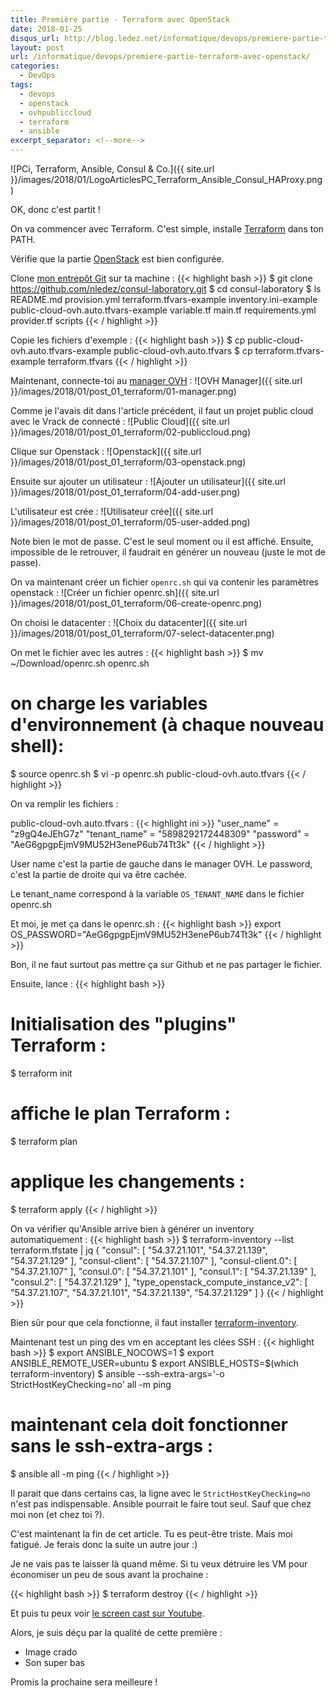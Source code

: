 ```yaml
---
title: Première partie - Terraform avec OpenStack
date: 2018-01-25
disqus_url: http://blog.ledez.net/informatique/devops/premiere-partie-terraform-avec-openstack/
layout: post
url: /informatique/devops/premiere-partie-terraform-avec-openstack/
categories:
  - DevOps
tags:
  - devops
  - openstack
  - ovhpubliccloud
  - terraform
  - ansible
excerpt_separator: <!--more-->
---
```

![PCi, Terraform, Ansible, Consul & Co.]({{ site.url }}/images/2018/01/LogoArticlesPC_Terraform_Ansible_Consul_HAProxy.png)

OK, donc c'est partit !

On va commencer avec Terraform. C'est simple, installe [Terraform](https://www.terraform.io/downloads.html) dans ton PATH.

<!--more-->

Vérifie que la partie [OpenStack](https://www.terraform.io/docs/providers/openstack/index.html) est bien configurée.

Clone [mon entrepôt Git](https://github.com/nledez/consul-laboratory) sur ta machine :
{{< highlight bash >}}
$ git clone https://github.com/nledez/consul-laboratory.git
$ cd consul-laboratory
$ ls
README.md                            provision.yml                        terraform.tfvars-example
inventory.ini-example                public-cloud-ovh.auto.tfvars-example variable.tf
main.tf                              requirements.yml
provider.tf                          scripts
{{< / highlight >}}

Copie les fichiers d'exemple :
{{< highlight bash >}}
$ cp public-cloud-ovh.auto.tfvars-example public-cloud-ovh.auto.tfvars
$ cp terraform.tfvars-example terraform.tfvars
{{< / highlight >}}

Maintenant, connecte-toi au [manager OVH](https://www.ovh.com/manager/web/login.html) :
![OVH Manager]({{ site.url }}/images/2018/01/post_01_terraform/01-manager.png)

Comme je l'avais dit dans l'article précédent, il faut un projet public cloud avec le Vrack de connecté :
![Public Cloud]({{ site.url }}/images/2018/01/post_01_terraform/02-publiccloud.png)

Clique sur Openstack :
![Openstack]({{ site.url }}/images/2018/01/post_01_terraform/03-openstack.png)

Ensuite sur ajouter un utilisateur :
![Ajouter un utilisateur]({{ site.url }}/images/2018/01/post_01_terraform/04-add-user.png)

L'utilisateur est crée :
![Utilisateur crée]({{ site.url }}/images/2018/01/post_01_terraform/05-user-added.png)

Note bien le mot de passe. C'est le seul moment ou il est affiché. Ensuite, impossible de le retrouver, il faudrait en générer un nouveau (juste le mot de passe).

On va maintenant créer un fichier `openrc.sh` qui va contenir les paramètres openstack :
![Créer un fichier openrc.sh]({{ site.url }}/images/2018/01/post_01_terraform/06-create-openrc.png)

On choisi le datacenter :
![Choix du datacenter]({{ site.url }}/images/2018/01/post_01_terraform/07-select-datacenter.png)

On met le fichier avec les autres :
{{< highlight bash >}}
$ mv ~/Download/openrc.sh openrc.sh
# on charge les variables d'environnement (à chaque nouveau shell):
$ source openrc.sh
$ vi -p openrc.sh public-cloud-ovh.auto.tfvars
{{< / highlight >}}

On va remplir les fichiers :

public-cloud-ovh.auto.tfvars :
{{< highlight ini >}}
"user_name" = "z9gQ4eJEhG7z"
"tenant_name" = "5898292172448309"
"password" = "AeG6gpgpEjmV9MU52H3eneP6ub74Tt3k"
{{< / highlight >}}

User name c'est la partie de gauche dans le manager OVH.
Le password, c'est la partie de droite qui va être cachée.

Le tenant_name correspond à la variable `OS_TENANT_NAME` dans le fichier openrc.sh

Et moi, je met ça dans le openrc.sh :
{{< highlight bash >}}
export OS_PASSWORD="AeG6gpgpEjmV9MU52H3eneP6ub74Tt3k"
{{< / highlight >}}

Bon, il ne faut surtout pas mettre ça sur Github et ne pas partager le fichier.

Ensuite, lance :
{{< highlight bash >}}
# Initialisation des "plugins" Terraform :
$ terraform init
# affiche le plan Terraform :
$ terraform plan
# applique les changements :
$ terraform apply
{{< / highlight >}}

On va vérifier qu'Ansible arrive bien à générer un inventory automatiquement :
{{< highlight bash >}}
$ terraform-inventory --list terraform.tfstate | jq
{
  "consul": [
    "54.37.21.101",
    "54.37.21.139",
    "54.37.21.129"
  ],
  "consul-client": [
    "54.37.21.107"
  ],
  "consul-client.0": [
    "54.37.21.107"
  ],
  "consul.0": [
    "54.37.21.101"
  ],
  "consul.1": [
    "54.37.21.139"
  ],
  "consul.2": [
    "54.37.21.129"
  ],
  "type_openstack_compute_instance_v2": [
    "54.37.21.107",
    "54.37.21.101",
    "54.37.21.139",
    "54.37.21.129"
  ]
}
{{< / highlight >}}

Bien sûr pour que cela fonctionne, il faut installer [terraform-inventory](https://github.com/adammck/terraform-inventory).

Maintenant test un ping des vm en acceptant les clées SSH :
{{< highlight bash >}}
$ export ANSIBLE_NOCOWS=1
$ export ANSIBLE_REMOTE_USER=ubuntu
$ export ANSIBLE_HOSTS=$(which terraform-inventory)
$ ansible --ssh-extra-args='-o StrictHostKeyChecking=no' all -m ping
# maintenant cela doit fonctionner sans le ssh-extra-args :
$ ansible all -m ping
{{< / highlight >}}

Il parait que dans certains cas, la ligne avec le `StrictHostKeyChecking=no` n'est pas indispensable. Ansible pourrait le faire tout seul. Sauf que chez moi non (et chez toi ?).

C'est maintenant la fin de cet article. Tu es peut-être triste. Mais moi fatigué. Je ferais donc la suite un autre jour :)

Je ne vais pas te laisser là quand même. Si tu veux détruire les VM pour économiser un peu de sous avant la prochaine :

{{< highlight bash >}}
$ terraform destroy
{{< / highlight >}}

Et puis tu peux voir [le screen cast sur Youtube](https://www.youtube.com/watch?v=m8xJCi8XoU4&feature=youtu.be).

Alors, je suis déçu par la qualité de cette première :
- Image crado
- Son super bas

Promis la prochaine sera meilleure !
